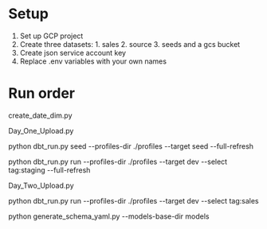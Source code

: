 # Setup

1. Set up GCP project
2. Create three datasets: 1. sales 2. source 3. seeds and a gcs bucket
3. Create json service account key
4. Replace .env variables with your own names

# Run order

create_date_dim.py

Day_One_Upload.py

python dbt_run.py seed --profiles-dir ./profiles --target seed --full-refresh

python dbt_run.py run --profiles-dir ./profiles --target dev --select tag:staging --full-refresh

Day_Two_Upload.py

python dbt_run.py run --profiles-dir ./profiles --target dev --select tag:sales

python generate_schema_yaml.py --models-base-dir models
